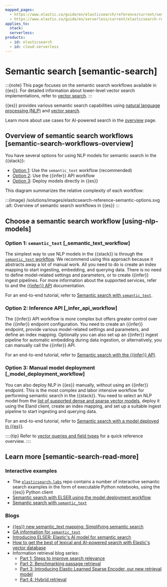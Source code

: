 ```yaml
---
mapped_pages:
  - https://www.elastic.co/guide/en/elasticsearch/reference/current/semantic-search.html
  - https://www.elastic.co/guide/en/serverless/current/elasticsearch-reference-semantic-search.html
applies_to:
  stack:
  serverless:
products:
  - id: elasticsearch
  - id: cloud-serverless
---
```


# Semantic search [semantic-search]

:::{note}
This page focuses on the semantic search workflows available in {{es}}. For detailed information about lower-level vector search implementations, refer to [vector search](vector.md).
:::

{{es}} provides various semantic search capabilities using [natural language processing (NLP)](/explore-analyze/machine-learning/nlp.md) and [vector search](vector.md).

Learn more about use cases for AI-powered search in the [overview](ai-search/ai-search.md) page.

## Overview of semantic search workflows [semantic-search-workflows-overview]

You have several options for using NLP models for semantic search in the {{stack}}:

* [Option 1](#_semantic_text_workflow): Use the `semantic_text` workflow (recommended)
* [Option 2](#_infer_api_workflow): Use the {{infer}} API workflow
* [Option 3](#_model_deployment_workflow): Deploy models directly in {{es}}

This diagram summarizes the relative complexity of each workflow:

:::{image} /solutions/images/elasticsearch-reference-semantic-options.svg
:alt: Overview of semantic search workflows in {{es}}
:::

## Choose a semantic search workflow [using-nlp-models]

### Option 1: `semantic_text` [_semantic_text_workflow]

The simplest way to use NLP models in the {{stack}} is through the [`semantic_text` workflow](semantic-search/semantic-search-semantic-text.md). We recommend using this approach because it abstracts away a lot of manual work. All you need to do is create an index mapping to start ingesting, embedding, and querying data. There is no need to define model-related settings and parameters, or to create {{infer}} ingest pipelines. For more information about the supported services, refer to [](/explore-analyze/elastic-inference/inference-api.md) and the [{{infer}} API](https://www.elastic.co/docs/api/doc/elasticsearch/group/endpoint-inference) documentation.

For an end-to-end tutorial, refer to [Semantic search with `semantic_text`](semantic-search/semantic-search-semantic-text.md).

### Option 2: Inference API [_infer_api_workflow]

The {{infer}} API workflow is more complex but offers greater control over the {{infer}} endpoint configuration. You need to create an {{infer}} endpoint, provide various model-related settings and parameters, and define an index mapping. Optionally you can also set up an {{infer}} ingest pipeline for automatic embedding during data ingestion, or alternatively, you can manually call the {{infer}} API.

For an end-to-end tutorial, refer to [Semantic search with the {{infer}} API](semantic-search/semantic-search-inference.md).

### Option 3: Manual model deployment [_model_deployment_workflow]

You can also deploy NLP in {{es}} manually, without using an {{infer}} endpoint. This is the most complex and labor intensive workflow for performing semantic search in the {{stack}}. You need to select an NLP model from the [list of supported dense and sparse vector models](../../explore-analyze/machine-learning/nlp/ml-nlp-model-ref.md#ml-nlp-model-ref-text-embedding), deploy it using the Eland client, create an index mapping, and set up a suitable ingest pipeline to start ingesting and querying data.

For an end-to-end tutorial, refer to [Semantic search with a model deployed in {{es}}](vector/dense-versus-sparse-ingest-pipelines.md).

::::{tip}
Refer to [vector queries and field types](vector.md#vector-queries-and-field-types) for a quick reference overview.
::::

## Learn more [semantic-search-read-more]

### Interactive examples

- The [`elasticsearch-labs`](https://github.com/elastic/elasticsearch-labs) repo contains a number of interactive semantic search examples in the form of executable Python notebooks, using the {{es}} Python client
- [Semantic search with ELSER using the model deployment workflow](https://github.com/elastic/elasticsearch-labs/blob/main/notebooks/search/03-ELSER.ipynb)
- [Semantic search with `semantic_text`](https://github.com/elastic/elasticsearch-labs/blob/main/notebooks/search/09-semantic-text.ipynb)

### Blogs

- [{{es}} new semantic_text mapping: Simplifying semantic search](https://www.elastic.co/search-labs/blog/semantic-search-simplified-semantic-text)
- [GA information for `semantic_text`](https://www.elastic.co/search-labs/blog/semantic-text-ga)
- [Introducing ELSER: Elastic's AI model for semantic search](https://www.elastic.co/blog/may-2023-launch-sparse-encoder-ai-model)
- [How to get the best of lexical and AI-powered search with Elastic's vector database](https://www.elastic.co/blog/lexical-ai-powered-search-elastic-vector-database)
- Information retrieval blog series:
    - [Part 1: Steps to improve search relevance](https://www.elastic.co/blog/improving-information-retrieval-elastic-stack-search-relevance)
    - [Part 2: Benchmarking passage retrieval](https://www.elastic.co/blog/improving-information-retrieval-elastic-stack-benchmarking-passage-retrieval)
    - [Part 3: Introducing Elastic Learned Sparse Encoder, our new retrieval model](https://www.elastic.co/blog/may-2023-launch-information-retrieval-elasticsearch-ai-model)
    - [Part 4: Hybrid retrieval](https://www.elastic.co/blog/improving-information-retrieval-elastic-stack-hybrid)